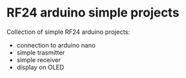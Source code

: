 # RF24 arduino simple projects

Collection of simple RF24 arduino projects:

* connection to arduino nano
* simple trasmitter
* simple receiver
* display on OLED
